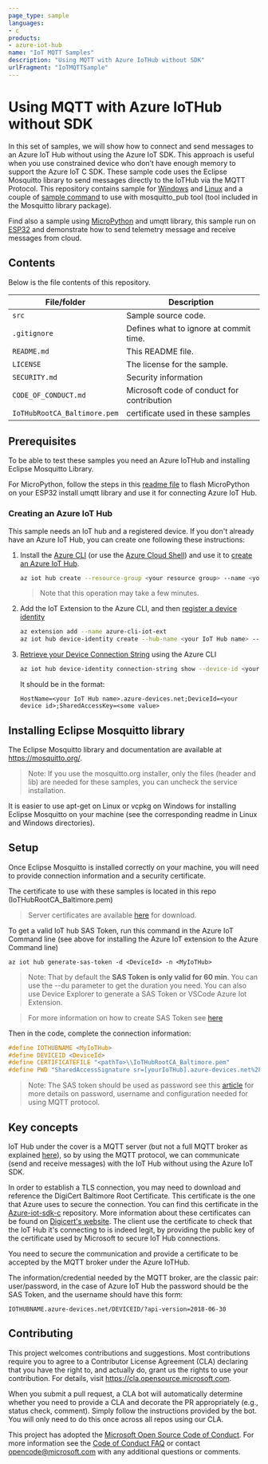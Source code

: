 ```yaml
---
page_type: sample
languages:
- c
products:
- azure-iot-hub
name: "IoT MQTT Samples"
description: "Using MQTT with Azure IoTHub without SDK"
urlFragment: "IoTMQTTSample"
---
```


# Using MQTT with Azure IoTHub without SDK

In this set of samples, we will show how to connect and send messages to an Azure IoT Hub without using the Azure IoT SDK. This approach is useful when you use constrained device who don’t have enough memory to support the Azure IoT C SDK. These sample code uses the Eclipse Mosquitto library to send messages directly to the IoTHub via the MQTT Protocol.
This repository contains sample for [Windows](https://github.com/Azure-Samples/IoTMQTTSample/tree/master/src/Windows) and [Linux](https://github.com/Azure-Samples/IoTMQTTSample/tree/master/src/Linux) and a couple of [sample command](https://github.com/Azure-Samples/IoTMQTTSample/tree/master/src/Mosquitto_pub) to use with mosquitto_pub tool (tool included in the Mosquitto library package).

Find also a sample using [MicroPython](https://github.com/Azure-Samples/IoTMQTTSample/tree/master/src/MicroPython) and umqtt library, this sample run on [ESP32](https://github.com/Azure-Samples/ESP-Samples) and demonstrate how to send telemetry message and receive messages from cloud.

## Contents

Below is the file contents of this repository. 

| File/folder                  | Description                                |
|------------------------------|--------------------------------------------|
| `src`                        | Sample source code.
| `.gitignore`                 | Defines what to ignore at commit time.     |
| `README.md`                  | This README file.                          |
| `LICENSE`                    | The license for the sample.                |
| `SECURITY.md`                | Security information                       |
| `CODE_OF_CONDUCT.md`         | Microsoft code of conduct for contribution |
| `IoTHubRootCA_Baltimore.pem` | certificate used in these samples          |

## Prerequisites

To be able to test these samples you need an Azure IoTHub and installing Eclipse Mosquitto Library.


For MicroPython, follow the steps in this [readme file](https://github.com/Azure-Samples/IoTMQTTSample/tree/master/src/MicroPython/readme.md) to flash MicroPython on your ESP32 install umqtt library and use it for connecting Azure IoT Hub.

### Creating an Azure IoT Hub

This sample needs an IoT hub and a registered device. If you don't already have an Azure IoT Hub, you can create one following these instructions:

1. Install the [Azure CLI](https://docs.microsoft.com/en-us/cli/azure/install-azure-cli?view=azure-cli-latest) (or use the [Azure Cloud Shell](https://shell.azure.com/)) and use it to [create an Azure IoT Hub](https://docs.microsoft.com/en-us/cli/azure/iot/hub?view=azure-cli-latest#az-iot-hub-create).

    ```bash
    az iot hub create --resource-group <your resource group> --name <your IoT Hub name>
    ```

    > Note that this operation may take a few minutes.

1. Add the IoT Extension to the Azure CLI, and then [register a device identity](https://docs.microsoft.com/en-us/cli/azure/ext/azure-cli-iot-ext/iot/hub/device-identity?view=azure-cli-latest#ext-azure-cli-iot-ext-az-iot-hub-device-identity-create)

    ```bash
    az extension add --name azure-cli-iot-ext
    az iot hub device-identity create --hub-name <your IoT Hub name> --device-id <your device id>
    ```

1. [Retrieve your Device Connection String](https://docs.microsoft.com/cli/azure/iot/hub/device-identity/connection-string#az-iot-hub-device-identity-connection-string-show) using the Azure CLI

    ```bash
    az iot hub device-identity connection-string show --device-id <your device id> --hub-name <your IoT Hub name>
    ```

    It should be in the format:

    `HostName=<your IoT Hub name>.azure-devices.net;DeviceId=<your device id>;SharedAccessKey=<some value>`

## Installing Eclipse Mosquitto library

The Eclipse Mosquitto library and documentation are available at <https://mosquitto.org/>.

> Note: If you use the mosquitto.org installer, only the files (header and lib) are needed for these samples, you can uncheck the service installation.

It is easier to use apt-get on Linux or vcpkg on Windows for installing Eclipse Mosquitto on your machine (see the corresponding readme in Linux and Windows directories).

## Setup

Once Eclipse Mosquitto is installed correctly on your machine, you will need to provide connection information and a security certificate.

The certificate to use with these samples is located in this repo (IoTHubRootCA_Baltimore.pem)
> Server certificates are available [here](https://raw.githubusercontent.com/Azure/azure-iot-sdk-c/master/certs/certs.c) for download. 

To get a valid IoT hub SAS Token, run this command in the Azure IoT Command line (see above for installing the Azure IoT extension to the Azure Command line)

`az iot hub generate-sas-token -d <DeviceId> -n <MyIoTHub>`

> Note: That by default the **SAS Token is only valid for 60 min**. You can use the --du parameter to get the duration you need. You can also use Device Explorer to generate a SAS Token or VSCode Azure Iot Extension.

> For more information on how to create SAS Token see [here](https://docs.microsoft.com/en-us/azure/iot-pnp/howto-generate-sas-token)

Then in the code, complete the connection information:

```c
#define IOTHUBNAME <MyIoTHub>
#define DEVICEID <DeviceId>
#define CERTIFICATEFILE "<pathTo>\\IoTHubRootCA_Baltimore.pem"
#define PWD "SharedAccessSignature sr=[yourIoTHub].azure-devices.net%2Fdevices%2F[DeviceId]&sig=[tokengeneratedforyourdevice]"
```

> Note: The SAS token should be used as password see this [article](https://docs.microsoft.com/en-us/azure/iot-hub/iot-hub-mqtt-support#using-the-mqtt-protocol-directly-as-a-device) for more details on  password, username and configuration needed for using MQTT protocol.

## Key concepts

IoT Hub under the cover is a MQTT server (but not a full MQTT broker as explained [here](https://docs.microsoft.com/en-us/azure/iot-hub/iot-hub-mqtt-support#using-the-mqtt-protocol-directly-as-a-device)), so by using the MQTT protocol, we can communicate (send and receive messages) with the IoT Hub without using the Azure IoT SDK.

In order to establish a TLS connection, you may need to download and reference the DigiCert Baltimore Root Certificate. This certificate is the one that Azure uses to secure the connection. You can find this certificate in the [Azure-iot-sdk-c](https://github.com/Azure/azure-iot-sdk-c/blob/master/certs/certs.c) repository. More information about these certificates can be found on [Digicert's website](https://www.digicert.com/digicert-root-certificates.htm).
The client use the certificate to check that the IoT Hub it's connecting to is indeed legit, by providing the public key of the certificate used by Microsoft to secure IoT Hub connections. 


You need to secure the communication and provide a certificate to be accepted by the MQTT broker under the Azure IoTHub.

The information/credential needed by the MQTT broker, are the classic pair: user/password, in the case of Azure IoT Hub the password should be the SAS Token, and the username should have this form:

`IOTHUBNAME.azure-devices.net/DEVICEID/?api-version=2018-06-30`

## Contributing

This project welcomes contributions and suggestions.  Most contributions require you to agree to a
Contributor License Agreement (CLA) declaring that you have the right to, and actually do, grant us
the rights to use your contribution. For details, visit <https://cla.opensource.microsoft.com>.

When you submit a pull request, a CLA bot will automatically determine whether you need to provide
a CLA and decorate the PR appropriately (e.g., status check, comment). Simply follow the instructions
provided by the bot. You will only need to do this once across all repos using our CLA.

This project has adopted the [Microsoft Open Source Code of Conduct](https://opensource.microsoft.com/codeofconduct/).
For more information see the [Code of Conduct FAQ](https://opensource.microsoft.com/codeofconduct/faq/) or
contact [opencode@microsoft.com](mailto:opencode@microsoft.com) with any additional questions or comments.
